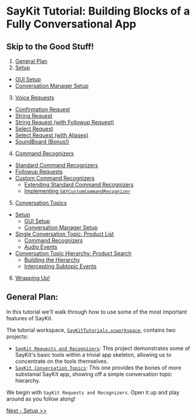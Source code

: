 # SayKit Tutorial: Building Blocks of a Fully Conversational App

## Skip to the Good Stuff!
1. [General Plan](#general-plan)
2. [Setup](./01-setup.md)
  * [GUI Setup](./01-setup.md#gui-setup)
  * [Conversation Manager Setup](./01-setup.md#conversation-manager-setup)
3. [Voice Requests](./02-voice-requests.md)
  * [Confirmation Request](./02-voice-requests.md#confirmation-request)
  * [String Request](./02-voice-requests.md#string-request)
  * [String Request (with Followup Request)](./02-voice-requests.md#string-request-with-followup-request)
  * [Select Request](./02-voice-requests.md#select-request)
  * [Select Request (with Aliases)](./02-voice-requests.md#select-request-with-aliases)
  * [SoundBoard (Bonus!)](./02-voice-requests.md#soundboard-bonus)
4. [Command Recognizers](./03-command-recognizers-part-1.md)
  * [Standard Command Recognizers](./03-command-recognizers-part-1.md#standard-command-recognizers)
  * [Followup Requests](./04-command-recognizers-part-2.md#followup-requests)
  * [Custom Command Recognizers](./05-command-recognizers-part-3.md#custom-command-recognizers)
    * [Extending Standard Command Recognizers](./05-command-recognizers-part-3.md#extending-standard-command-recognizers)
    * [Implementing `SAYCustomCommandRecognizer`](./06-command-recognizers-part-4.md#implementing-saycustomcommandrecognizer) 
5. [Conversation Topics](./07-conversation-topics.md)
  * [Setup](./07-conversation-topics.md#setup)
    * [GUI Setup](./07-conversation-topics.md#gui-setup)
    * [Conversation Manager Setup](./07-conversation-topics.md#conversation-manager)
  * [Single Conversation Topic: Product List](./07-conversation-topics.md#single-conversation-topic-product-list)
    * [Command Recognizers](./07-conversation-topics.md#command-recognizers)
    * [Audio Events](./07-conversation-topics.md#audio-events)
  * [Conversation Topic Hierarchy: Product Search](./07-conversation-topics.md#conversation-topic-hierarchy-product-search)
    * [Building the Hierarchy](./07-conversation-topics.md#building-the-hierarchy)
    * [Intercepting Subtopic Events](./07-conversation-topics.md#intercepting-subtopic-events)
6. [Wrapping Up!](./07-conversation-topics.md#wrapping-up)


## General Plan:
In this tutorial we'll walk through how to use some of the most important features of SayKit.

The tutorial workspace, [`SayKitTutorials.xcworkspace`](./SayKitTutorials.xcworkspace), contains two projects: 

- [`SayKit Requests and Recognizers`](./SayKit%20Requests%20and%20Recognizers): This project demonstrates some of SayKit's basic tools within a trivial app skeleton, allowing us to concentrate on the tools themselves.
- [`SayKit Conversation Topics`](./SayKit%20Conversation%20Topics): This one provides the bones of more substanial SayKit app, showing off a simple conversation topic hierarchy.

We begin with `SayKit Requests and Recognizers`. Open it up and play around as you follow along!

[Next - Setup >>](./01-setup.md)
